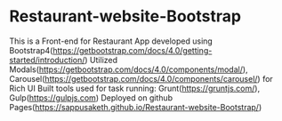 # Restaurant-website-Bootstrap
This is a Front-end for Restaurant App developed using Bootstrap4(https://getbootstrap.com/docs/4.0/getting-started/introduction/) 
Utilized Modals(https://getbootstrap.com/docs/4.0/components/modal/), Carousel(https://getbootstrap.com/docs/4.0/components/carousel/) for Rich UI
Built tools used for task running: Grunt(https://gruntjs.com/), Gulp(https://gulpjs.com)
Deployed on github Pages(https://sappusaketh.github.io/Restaurant-website-Bootstrap/)
